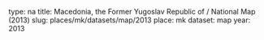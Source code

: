 type: na
title: Macedonia, the Former Yugoslav Republic of / National Map (2013)
slug: places/mk/datasets/map/2013
place: mk
dataset: map
year: 2013
